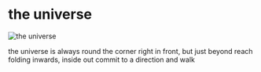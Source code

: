 # the universe
![the universe](images/the%20universe.jpeg)

the universe is always 
round the corner
right in front, but just beyond reach
folding inwards, inside out
commit to a direction
and walk
